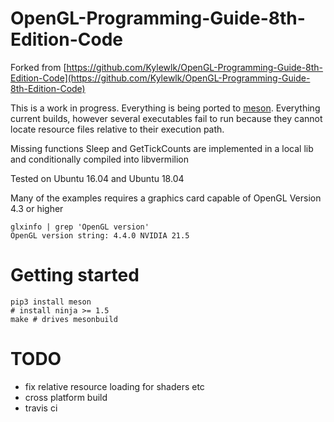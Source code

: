 # OpenGL-Programming-Guide-8th-Edition-Code

Forked from [https://github.com/Kylewlk/OpenGL-Programming-Guide-8th-Edition-Code](https://github.com/Kylewlk/OpenGL-Programming-Guide-8th-Edition-Code)        

This is a work in progress. Everything is being ported to [meson](http://www.mesonbuild.com). Everything current builds, however several executables fail to run because they cannot locate resource files relative to their execution path.

Missing functions Sleep and GetTickCounts are implemented in a local lib and conditionally compiled into libvermilion

Tested on Ubuntu 16.04 and Ubuntu 18.04

Many of the examples requires a graphics card capable of OpenGL Version 4.3 or higher

    glxinfo | grep 'OpenGL version'
    OpenGL version string: 4.4.0 NVIDIA 21.5

# Getting started
    pip3 install meson
    # install ninja >= 1.5
    make # drives mesonbuild

# TODO
 * fix relative resource loading for shaders etc
 * cross platform build
 * travis ci
